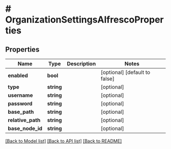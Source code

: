 # # OrganizationSettingsAlfrescoProperties

## Properties

Name | Type | Description | Notes
------------ | ------------- | ------------- | -------------
**enabled** | **bool** |  | [optional] [default to false]
**type** | **string** |  | [optional] 
**username** | **string** |  | [optional] 
**password** | **string** |  | [optional] 
**base_path** | **string** |  | [optional] 
**relative_path** | **string** |  | [optional] 
**base_node_id** | **string** |  | [optional] 

[[Back to Model list]](../../README.md#documentation-for-models) [[Back to API list]](../../README.md#documentation-for-api-endpoints) [[Back to README]](../../README.md)


